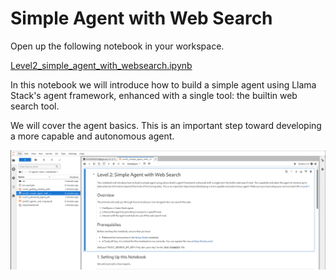 # Simple Agent with Web Search

Open up the following notebook in your workspace.

<a href="https://github.com/odh-labs/rhoai-roadshow/blob/main/site/docs/3-agents-tools/notebooks/Level2_simple_agent_with_websearch.ipynb" target="_blank">Level2_simple_agent_with_websearch.ipynb</a>

In this notebook we will introduce how to build a simple agent using Llama Stack's agent framework, enhanced with a single tool: the builtin web search tool.

We will cover the agent basics. This is an important step toward developing a more capable and autonomous agent.

![images/level2-simple-agent.png](images/level2-simple-agent.png)
